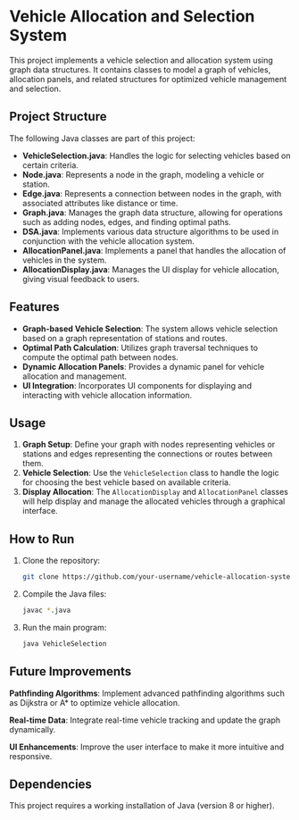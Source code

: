 # Vehicle Allocation and Selection System

This project implements a vehicle selection and allocation system using graph data structures. It contains classes to model a graph of vehicles, allocation panels, and related structures for optimized vehicle management and selection.

## Project Structure

The following Java classes are part of this project:

- **VehicleSelection.java**: Handles the logic for selecting vehicles based on certain criteria.
- **Node.java**: Represents a node in the graph, modeling a vehicle or station.
- **Edge.java**: Represents a connection between nodes in the graph, with associated attributes like distance or time.
- **Graph.java**: Manages the graph data structure, allowing for operations such as adding nodes, edges, and finding optimal paths.
- **DSA.java**: Implements various data structure algorithms to be used in conjunction with the vehicle allocation system.
- **AllocationPanel.java**: Implements a panel that handles the allocation of vehicles in the system.
- **AllocationDisplay.java**: Manages the UI display for vehicle allocation, giving visual feedback to users.

## Features

- **Graph-based Vehicle Selection**: The system allows vehicle selection based on a graph representation of stations and routes.
- **Optimal Path Calculation**: Utilizes graph traversal techniques to compute the optimal path between nodes.
- **Dynamic Allocation Panels**: Provides a dynamic panel for vehicle allocation and management.
- **UI Integration**: Incorporates UI components for displaying and interacting with vehicle allocation information.

## Usage

1. **Graph Setup**: Define your graph with nodes representing vehicles or stations and edges representing the connections or routes between them.
2. **Vehicle Selection**: Use the `VehicleSelection` class to handle the logic for choosing the best vehicle based on available criteria.
3. **Display Allocation**: The `AllocationDisplay` and `AllocationPanel` classes will help display and manage the allocated vehicles through a graphical interface.

## How to Run

1. Clone the repository:
   ```bash
   git clone https://github.com/your-username/vehicle-allocation-system.git
2. Compile the Java files:
   ```bash
   javac *.java
3. Run the main program:
   ```bash
   java VehicleSelection
## Future Improvements
**Pathfinding Algorithms**: Implement advanced pathfinding algorithms such as Dijkstra or A* to optimize vehicle allocation.

**Real-time Data**: Integrate real-time vehicle tracking and update the graph dynamically.

**UI Enhancements**: Improve the user interface to make it more intuitive and responsive.

## Dependencies
This project requires a working installation of Java (version 8 or higher).



